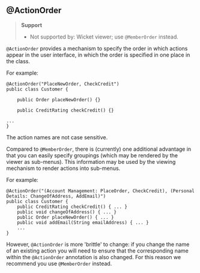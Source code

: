@ActionOrder
------------

> **Support**
> 
> * Not supported by: Wicket viewer; use `@MemberOrder` instead.

`@ActionOrder` provides a mechanism to specify the order in which
actions appear in the user interface, in which the order is specified in
one place in the class.

For example:

    @ActionOrder("PlaceNewOrder, CheckCredit")
    public class Customer {

        public Order placeNewOrder() {}

        public CreditRating checkCredit() {}

    ...
    }

The action names are not case sensitive.

Compared to `@MemberOrder`, there is (currently) one additional advantage
in that you can easily specify groupings (which may be rendered by the
viewer as sub-menus). This information may be used by the viewing
mechanism to render actions into sub-menus.

For example:

    @ActionOrder("(Account Management: PlaceOrder, CheckCredit), (Personal Details: ChangeOfAddress, AddEmail)")
    public class Customer {
        public CreditRating checkCredit() { ... }
        public void changeOfAddress() { ... }
        public Order placeNewOrder() { ... }
        public void addEmail(String emailAddress) { ... }
        ...
    }

However, `@ActionOrder` is more 'brittle' to change: if you change the
name of an existing action you will need to ensure that the
corresponding name within the `@ActionOrder` annotation is also changed.  For this reason we recommend you use `@MemberOrder` instead.



